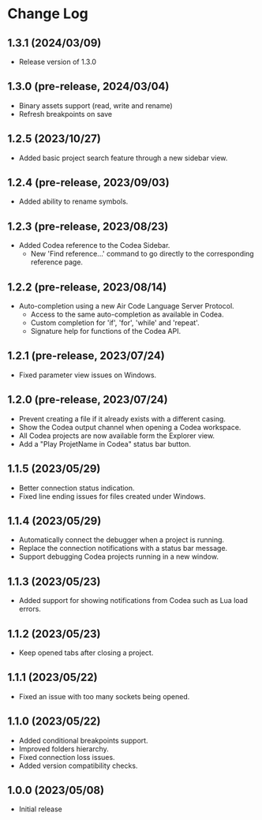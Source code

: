 # Change Log

## 1.3.1 (2024/03/09)
- Release version of 1.3.0

## 1.3.0 (pre-release, 2024/03/04)
- Binary assets support (read, write and rename)
- Refresh breakpoints on save

## 1.2.5 (2023/10/27)
- Added basic project search feature through a new sidebar view.

## 1.2.4 (pre-release, 2023/09/03)
- Added ability to rename symbols.

## 1.2.3 (pre-release, 2023/08/23)
- Added Codea reference to the Codea Sidebar.
  - New 'Find reference...' command to go directly to the corresponding reference page.

## 1.2.2 (pre-release, 2023/08/14)
- Auto-completion using a new Air Code Language Server Protocol.
  - Access to the same auto-completion as available in Codea.
  - Custom completion for 'if', 'for', 'while' and 'repeat'.
  - Signature help for functions of the Codea API.

## 1.2.1 (pre-release, 2023/07/24)
- Fixed parameter view issues on Windows.

## 1.2.0 (pre-release, 2023/07/24)

- Prevent creating a file if it already exists with a different casing.
- Show the Codea output channel when opening a Codea workspace.
- All Codea projects are now available form the Explorer view.
- Add a "Play ProjetName in Codea" status bar button.

## 1.1.5 (2023/05/29)

- Better connection status indication.
- Fixed line ending issues for files created under Windows.

## 1.1.4 (2023/05/29)

- Automatically connect the debugger when a project is running.
- Replace the connection notifications with a status bar message.
- Support debugging Codea projects running in a new window.

## 1.1.3 (2023/05/23)

- Added support for showing notifications from Codea such as Lua load errors.

## 1.1.2 (2023/05/23)

- Keep opened tabs after closing a project.

## 1.1.1 (2023/05/22)

- Fixed an issue with too many sockets being opened.

## 1.1.0 (2023/05/22)

- Added conditional breakpoints support.
- Improved folders hierarchy.
- Fixed connection loss issues.
- Added version compatibility checks.

## 1.0.0 (2023/05/08)

- Initial release
